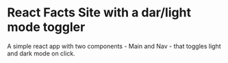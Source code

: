 # React Facts Site with a dar/light mode toggler

A simple react app with two components - Main and Nav - that toggles light and dark mode on click.

